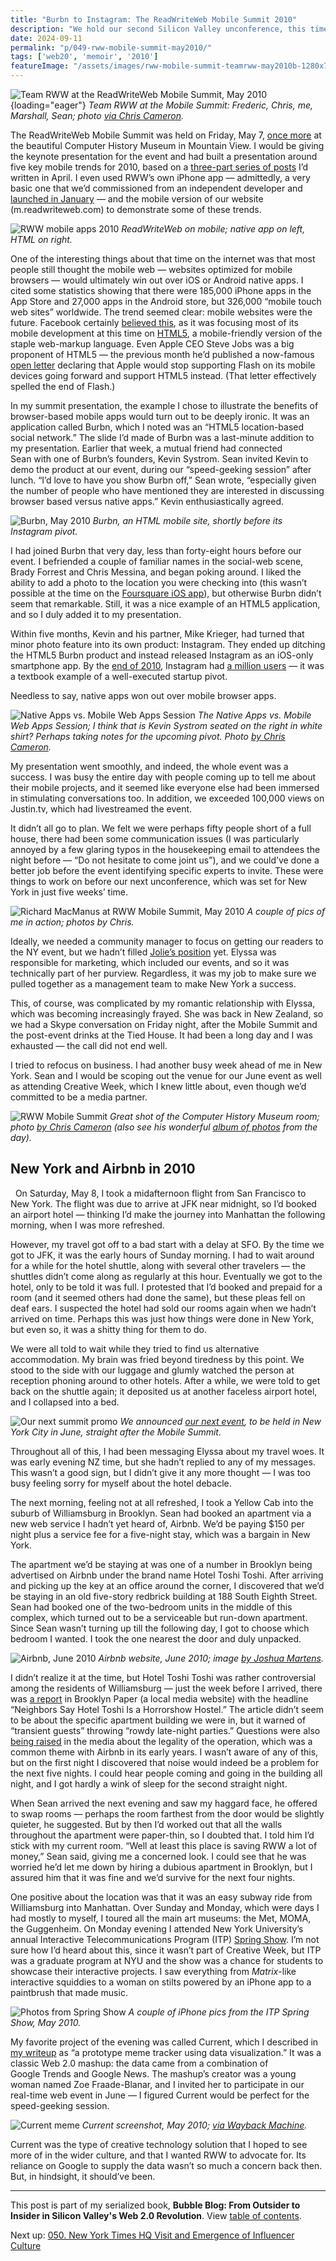 ```yaml
---
title: "Burbn to Instagram: The ReadWriteWeb Mobile Summit 2010"
description: "We hold our second Silicon Valley unconference, this time about the mobile internet. One of our presenters shows off their HTML5 website, but shortly after pivots to an app called Instagram."
date: 2024-09-11
permalink: "p/049-rww-mobile-summit-may2010/"
tags: ['web20', 'memoir', '2010']
featureImage: "/assets/images/rww-mobile-summit-teamrww-may2010b-1280x720.jpg"
---
```


![Team RWW at the ReadWriteWeb Mobile Summit, May 2010](/assets/images/rww-mobile-summit-teamrww-may2010b.jpg){loading="eager"}
*Team RWW at the Mobile Summit: Frederic, Chris, me, Marshall, Sean; photo [via Chris Cameron](https://www.flickr.com/photos/chcameron/4600461700/).*

The ReadWriteWeb Mobile Summit was held on Friday, May 7, [once more](/p/042-readwrite-realtime-web-summit-2009/) at the beautiful Computer History Museum in Mountain View. I would be giving the keynote presentation for the event and had built a presentation around five key mobile trends for 2010, based on a [three-part series of posts](https://web.archive.org/web/20100425012955/http://www.readwriteweb.com/archives/top_10_mobile_trends_of_2010_part_3_emerging_markets.php) I’d written in April. I even used RWW’s own iPhone app — admittedly, a very basic one that we’d commissioned from an independent developer and [launched in January](https://web.archive.org/web/20100130025312/http://www.readwriteweb.com/archives/readwriteweb_iphone_app.php) — and the mobile version of our website (m&#46;readwriteweb&#46;com) to demonstrate some of these trends.

![RWW mobile apps 2010](/assets/images/rww-mobile-browser-and-app-2010.jpg)
*ReadWriteWeb on mobile; native app on left, HTML on right.*

One of the interesting things about that time on the internet was that most people still thought the mobile web — websites optimized for mobile browsers — would ultimately win out over iOS or Android native apps. I cited some statistics showing that there were 185,000 iPhone apps in the App Store and 27,000 apps in the Android store, but 326,000 “mobile touch web sites” worldwide. The trend seemed clear: mobile websites were the future. Facebook certainly [believed this](https://techcrunch.com/2012/09/11/mark-zuckerberg-our-biggest-mistake-with-mobile-was-betting-too-much-on-html5/), as it was focusing most of its mobile development at this time on [HTML5](https://en.wikipedia.org/wiki/HTML5), a mobile-friendly version of the staple web-markup language. Even Apple CEO Steve Jobs was a big proponent of HTML5 — the previous month he’d published a now-famous [open letter](https://web.archive.org/web/20100519224402/https://www.apple.com/hotnews/thoughts-on-flash/) declaring that Apple would stop supporting Flash on its mobile devices going forward and support HTML5 instead. (That letter effectively spelled the end of Flash.)

In my summit presentation, the example I chose to illustrate the benefits of browser-based mobile apps would turn out to be deeply ironic. It was an application called Burbn, which I noted was an “HTML5 location-based social network.” The slide I’d made of Burbn was a last-minute addition to my presentation. Earlier that week, a mutual friend had connected Sean with one of Burbn’s founders, Kevin Systrom. Sean invited Kevin to demo the product at our event, during our “speed-geeking session” after lunch. “I’d love to have you show Burbn off,” Sean wrote, “especially given the number of people who have mentioned they are interested in discussing browser based versus native apps.” Kevin enthusiastically agreed.

![Burbn, May 2010](/assets/images/burbn_may2010.jpg)
*Burbn, an HTML mobile site, shortly before its Instagram pivot.*

I had joined Burbn that very day, less than forty-eight hours before our event. I befriended a couple of familiar names in the social-web scene, Brady Forrest and Chris Messina, and began poking around. I liked the ability to add a photo to the location you were checking into (this wasn’t possible at the time on the [Foursquare iOS app](/p/foursquare-raps-by-the-go-bang-mayor)), but otherwise Burbn didn’t seem that remarkable. Still, it was a nice example of an HTML5 application, and so I duly added it to my presentation.

Within five months, Kevin and his partner, Mike Krieger, had turned that minor photo feature into its own product: Instagram. They ended up ditching the HTML5 Burbn product and instead released Instagram as an iOS-only smartphone app. By the [end of 2010](https://web.archive.org/web/20101224151546/http://instagr.am/blog/3/instagram-one-million-users), Instagram had [a million users](https://web.archive.org/web/20101225085746/readwriteweb.com/archives/7_reasons_why_instagram_should_not_have_hit_1_mill.php) — it was a textbook example of a well-executed startup pivot.

Needless to say, native apps won out over mobile browser apps.

![Native Apps vs. Mobile Web Apps Session](/assets/images/rww-mobilesummit-html-vs-appsb.jpg)
*The Native Apps vs. Mobile Web Apps Session; I think that is Kevin Systrom seated on the right in white shirt? Perhaps taking notes for the upcoming pivot. Photo [by Chris Cameron](https://www.flickr.com/photos/chcameron/4600447960/).*

My presentation went smoothly, and indeed, the whole event was a success. I was busy the entire day with people coming up to tell me about their mobile projects, and it seemed like everyone else had been immersed in stimulating conversations too. In addition, we exceeded 100,000 views on Justin&#46;tv, which had livestreamed the event.

It didn’t all go to plan. We felt we were perhaps fifty people short of a full house, there had been some communication issues (I was particularly annoyed by a few glaring typos in the housekeeping email to attendees the night before — “Do not hesitate to come joint us”), and we could’ve done a better job before the event identifying specific experts to invite. These were things to work on before our next unconference, which was set for New York in just five weeks’ time.

![Richard MacManus at RWW Mobile Summit, May 2010](/assets/images/ricmac-rww-mobile-summit-may2010b.jpg)
*A couple of pics of me in action; photos by Chris.*

Ideally, we needed a community manager to focus on getting our readers to the NY event, but we hadn’t filled [Jolie’s position](/p/047-sxsw-music-2010/) yet. Elyssa was responsible for marketing, which included our events, and so it was technically part of her purview. Regardless, it was my job to make sure we pulled together as a management team to make New York a success.

This, of course, was complicated by my romantic relationship with Elyssa, which was becoming increasingly frayed. She was back in New Zealand, so we had a Skype conversation on Friday night, after the Mobile Summit and the post-event drinks at the Tied House. It had been a long day and I was exhausted — the call did not end well.

I tried to refocus on business. I had another busy week ahead of me in New York. Sean and I would be scoping out the venue for our June event as well as attending Creative Week, which I knew little about, even though we’d committed to be a media partner.

![RWW Mobile Summit](/assets/images/mobile-summit-roomview.jpg)
*Great shot of the Computer History Museum room; photo [by Chris Cameron](https://www.flickr.com/photos/chcameron/4599814651/) (also see his wonderful [album of photos](https://www.flickr.com/photos/chcameron/albums/72157623919789525/) from the day).*

## New York and Airbnb in 2010
 
On Saturday, May 8, I took a midafternoon flight from San Francisco to New York. The flight was due to arrive at JFK near midnight, so I’d booked an airport hotel — thinking I’d make the journey into Manhattan the following morning, when I was more refreshed.

However, my travel got off to a bad start with a delay at SFO. By the time we got to JFK, it was the early hours of Sunday morning. I had to wait around for a while for the hotel shuttle, along with several other travelers — the shuttles didn’t come along as regularly at this hour. Eventually we got to the hotel, only to be told it was full. I protested that I’d booked and prepaid for a room (and it seemed others had done the same), but these pleas fell on deaf ears. I suspected the hotel had sold our rooms again when we hadn’t arrived on time. Perhaps this was just how things were done in New York, but even so, it was a shitty thing for them to do.

We were all told to wait while they tried to find us alternative accommodation. My brain was fried beyond tiredness by this point. We stood to the side with our luggage and glumly watched the person at reception phoning around to other hotels. After a while, we were told to get back on the shuttle again; it deposited us at another faceless airport hotel, and I collapsed into a bed.

![Our next summit promo](/assets/images/rwsummit-nyc-june2010-promo.jpg)
*We announced [our next event](https://web.archive.org/web/20100513062352/http://www.eventbee.com/view/readwritewebrtw), to be held in New York City in June, straight after the Mobile Summit.*

Throughout all of this, I had been messaging Elyssa about my travel woes. It was early evening NZ time, but she hadn’t replied to any of my messages. This wasn’t a good sign, but I didn’t give it any more thought — I was too busy feeling sorry for myself about the hotel debacle.

The next morning, feeling not at all refreshed, I took a Yellow Cab into the suburb of Williamsburg in Brooklyn. Sean had booked an apartment via a new web service I hadn’t yet heard of, Airbnb. We’d be paying $150 per night plus a service fee for a five-night stay, which was a bargain in New York.

The apartment we’d be staying at was one of a number in Brooklyn being advertised on Airbnb under the brand name Hotel Toshi Toshi. After arriving and picking up the key at an office around the corner, I discovered that we’d be staying in an old five-story redbrick building at 188 South Eighth Street. Sean had booked one of the two-bedroom units in the middle of this complex, which turned out to be a serviceable but run-down apartment. Since Sean wasn’t turning up till the following day, I got to choose which bedroom I wanted. I took the one nearest the door and duly unpacked.

![Airbnb, June 2010](/assets/images/airbnb_june2010.jpg)
*Airbnb website, June 2010; image [by Joshua Martens](https://www.flickr.com/photos/joshanddrew/4747305322).*

I didn’t realize it at the time, but Hotel Toshi Toshi was rather controversial among the residents of Williamsburg — just the week before I arrived, there was [a report](https://www.brooklynpaper.com/neighbors-say-hotel-toshi-is-a-horrorshow-hostel/) in Brooklyn Paper (a local media website) with the headline “Neighbors Say Hotel Toshi Is a Horrorshow Hostel.” The article didn’t seem to be about the specific apartment building we were in, but it warned of “transient guests” throwing “rowdy late-night parties.” Questions were also [being raised](https://therealdeal.com/miami/2011/06/30/south-florida-hotels-prepare-for-fourth-of-july-with-perks-not-price-cuts/) in the media about the legality of the operation, which was a common theme with Airbnb in its early years. I wasn’t aware of any of this, but on the first night I discovered that noise would indeed be a problem for the next five nights. I could hear people coming and going in the building all night, and I got hardly a wink of sleep for the second straight night.

When Sean arrived the next evening and saw my haggard face, he offered to swap rooms — perhaps the room farthest from the door would be slightly quieter, he suggested. But by then I’d worked out that all the walls throughout the apartment were paper-thin, so I doubted that. I told him I’d stick with my current room. “Well at least this place is saving RWW a lot of money,” Sean said, giving me a concerned look. I could see that he was worried he’d let me down by hiring a dubious apartment in Brooklyn, but I assured him that it was fine and we’d survive for the next four nights.

One positive about the location was that it was an easy subway ride from Williamsburg into Manhattan. Over Sunday and Monday, which were days I had mostly to myself, I toured all the main art museums: the Met, MOMA, the Guggenheim. On Monday evening I attended New York University’s annual Interactive Telecommunications Program (ITP) [Spring Show](https://itp.nyu.edu/shows/spring2010/category/projects/). I’m not sure how I’d heard about this, since it wasn’t part of Creative Week, but ITP was a graduate program at NYU and the show was a chance for students to showcase their interactive projects. I saw everything from *Matrix*-like interactive squiddies to a woman on stilts powered by an iPhone app to a paintbrush that made music.

![Photos from Spring Show](/assets/images/springshow-may10.jpg)
*A couple of iPhone pics from the ITP Spring Show, May 2010.*

My favorite project of the evening was called Current, which I described in [my writeup](https://web.archive.org/web/20100523071603/http://www.readwriteweb.com/archives/current_meme_tracker_with_data_visualizations.php) as “a prototype meme tracker using data visualization.” It was a classic Web 2.0 mashup: the data came from a combination of Google Trends and Google News. The mashup’s creator was a young woman named Zoe Fraade-Blanar, and I invited her to participate in our real-time web event in June — I figured Current would be perfect for the speed-geeking session. 

![Current meme](/assets/images/current-meme-example-2010.jpg)
*Current screenshot, May 2010; [via Wayback Machine](https://web.archive.org/web/20100522042133/http://www.binaryspark.com/current/).*

Current was the type of creative technology solution that I hoped to see more of in the wider culture, and that I wanted RWW to advocate for. Its reliance on Google to supply the data wasn’t so much a concern back then. But, in hindsight, it should’ve been.

* * *

This post is part of my serialized book, **Bubble Blog: From Outsider to Insider in Silicon Valley's Web 2.0 Revolution**. View [table of contents](/p/roadmap-bubbleblog/).

Next up: [050. New York Times HQ Visit and Emergence of Influencer Culture](/p/meeting-new-york-times-may2010/)